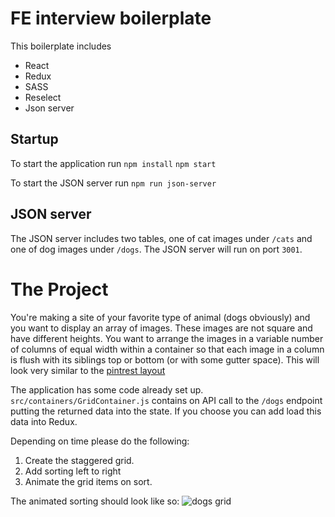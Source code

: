 # FE interview boilerplate

This boilerplate includes
- React
- Redux
- SASS
- Reselect
- Json server

## Startup

To start the application run
`npm install`
`npm start`

To start the JSON server run
`npm run json-server`


## JSON server

The JSON server includes two tables, one of cat images under `/cats` and one of dog images under `/dogs`.
The JSON server will run on port `3001`.


# The Project

You're making a site of your favorite type of animal (dogs obviously) and you want to display an array of images. These images are not square and have different heights. You want to arrange the images in a variable number of columns of equal width within a container so that each image in a column is flush with its siblings top or bottom (or with some gutter space). This will look very similar to the [pintrest layout](https://www.pinterest.com/pin/713398397203052958/)

The application has some code already set up. `src/containers/GridContainer.js` contains on API call to the `/dogs` endpoint putting the returned data into the state. If you choose you can add load this data into Redux.

Depending on time please do the following:

1. Create the staggered grid.
2. Add sorting left to right
3. Animate the grid items on sort.

The animated sorting should look like so:
![dogs grid](https://github.com/zakstal/FE-boilerplate-grid/blob/master/img/dogs.gif)